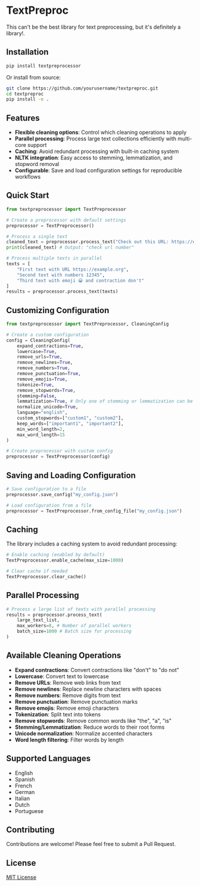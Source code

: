 # TextPreproc

This can't be the best library for text preprocessing, but it's definitely a library!.

## Installation

```bash
pip install textpreprocessor
```

Or install from source:

```bash
git clone https://github.com/yourusername/textpreproc.git
cd textpreproc
pip install -e .
```

## Features

- **Flexible cleaning options**: Control which cleaning operations to apply
- **Parallel processing**: Process large text collections efficiently with multi-core support
- **Caching**: Avoid redundant processing with built-in caching system
- **NLTK integration**: Easy access to stemming, lemmatization, and stopword removal
- **Configurable**: Save and load configuration settings for reproducible workflows

## Quick Start

```python
from textpreprocessor import TextPreprocessor

# Create a preprocessor with default settings
preprocessor = TextPreprocessor()

# Process a single text
cleaned_text = preprocessor.process_text("Check out this URL: https://example.com and these numbers 12345!")
print(cleaned_text) # Output: "check url number"

# Process multiple texts in parallel
texts = [
    "First text with URL https://example.org",
    "Second text with numbers 12345",
    "Third text with emoji 😀 and contraction don't"
]
results = preprocessor.process_text(texts)
```

## Customizing Configuration

```python
from textpreprocessor import TextPreprocessor, CleaningConfig

# Create a custom configuration
config = CleaningConfig(
    expand_contractions=True,
    lowercase=True,
    remove_urls=True,
    remove_newlines=True,
    remove_numbers=True,
    remove_punctuation=True,
    remove_emojis=True,
    tokenize=True,
    remove_stopwords=True,
    stemming=False,
    lemmatization=True, # Only one of stemming or lemmatization can be enabled
    normalize_unicode=True,
    language="english",
    custom_stopwords=["custom1", "custom2"],
    keep_words=["important1", "important2"],
    min_word_length=2,
    max_word_length=15
)

# Create preprocessor with custom config
preprocessor = TextPreprocessor(config)
```

## Saving and Loading Configuration

```python
# Save configuration to a file
preprocessor.save_config("my_config.json")

# Load configuration from a file
preprocessor = TextPreprocessor.from_config_file("my_config.json")
```

## Caching

The library includes a caching system to avoid redundant processing:

```python
# Enable caching (enabled by default)
TextPreprocessor.enable_cache(max_size=1000)

# Clear cache if needed
TextPreprocessor.clear_cache()
```

## Parallel Processing

```python
# Process a large list of texts with parallel processing
results = preprocessor.process_text(
    large_text_list,
    max_workers=8, # Number of parallel workers
    batch_size=1000 # Batch size for processing
)
```

## Available Cleaning Operations

- **Expand contractions**: Convert contractions like "don't" to "do not"
- **Lowercase**: Convert text to lowercase
- **Remove URLs**: Remove web links from text
- **Remove newlines**: Replace newline characters with spaces
- **Remove numbers**: Remove digits from text
- **Remove punctuation**: Remove punctuation marks
- **Remove emojis**: Remove emoji characters
- **Tokenization**: Split text into tokens
- **Remove stopwords**: Remove common words like "the", "a", "is"
- **Stemming/Lemmatization**: Reduce words to their root forms
- **Unicode normalization**: Normalize accented characters
- **Word length filtering**: Filter words by length

## Supported Languages

- English
- Spanish
- French
- German
- Italian
- Dutch
- Portuguese

## Contributing

Contributions are welcome! Please feel free to submit a Pull Request.

## License

[MIT License](LICENSE)
